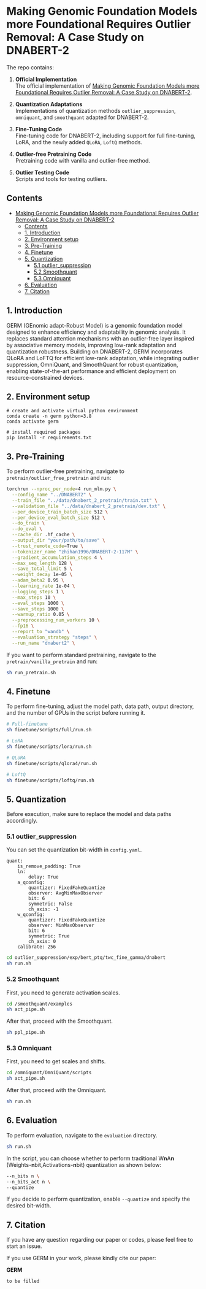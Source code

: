 # Making Genomic Foundation Models more Foundational Requires Outlier Removal: A Case Study on DNABERT-2

The repo contains: 
1. **Official Implementation**  
   The official implementation of [Making Genomic Foundation Models more Foundational Requires Outlier Removal: A Case Study on DNABERT-2](to_be_decided).

2. **Quantization Adaptations**  
   Implementations of quantization methods `outlier_suppression`, `omniquant`, and `smoothquant` adapted for DNABERT-2.

3. **Fine-Tuning Code**  
   Fine-tuning code for DNABERT-2, including support for full fine-tuning, LoRA, and the newly added `QLoRA`, `LoftQ` methods.

4. **Outlier-free Pretraining Code**  
   Pretraining code with vanilla and outlier-free method.

5. **Outlier Testing Code**  
   Scripts and tools for testing outliers.

## Contents

- [Making Genomic Foundation Models more Foundational Requires Outlier Removal: A Case Study on DNABERT-2](#making-genomic-foundation-models-more-foundational-requires-outlier-removal-a-case-study-on-dnabert-2)
  - [Contents](#contents)
  - [1. Introduction](#1-introduction)
  - [2. Environment setup](#2-environment-setup)
  - [3. Pre-Training](#3-pre-training)
  - [4. Finetune](#4-finetune)
  - [5. Quantization](#5-quantization)
    - [5.1 outlier\_suppression](#51-outlier_suppression)
    - [5.2 Smoothquant](#52-smoothquant)
    - [5.3 Omniquant](#53-omniquant)
  - [6. Evaluation](#6-evaluation)
  - [7. Citation](#7-citation)

## 1. Introduction

GERM (GEnomic adapt-Robust Model) is a genomic foundation model designed to enhance efficiency and adaptability in genomic analysis. It replaces standard attention mechanisms with an outlier-free layer inspired by associative memory models, improving low-rank adaptation and quantization robustness. Building on DNABERT-2, GERM incorporates QLoRA and LoFTQ for efficient low-rank adaptation, while integrating outlier suppression, OmniQuant, and SmoothQuant for robust quantization, enabling state-of-the-art performance and efficient deployment on resource-constrained devices.

## 2. Environment setup

    # create and activate virtual python environment
    conda create -n germ python=3.8
    conda activate germ
    
    # install required packages
    pip install -r requirements.txt

## 3. Pre-Training
To perform outlier-free pretraining, navigate to `pretrain/outlier_free_pretrain` and run:

```bash
torchrun --nproc_per_node=4 run_mlm.py \
  --config_name "../DNABERT2" \
  --train_file "../data/dnabert_2_pretrain/train.txt" \
  --validation_file "../data/dnabert_2_pretrain/dev.txt" \
  --per_device_train_batch_size 512 \
  --per_device_eval_batch_size 512 \
  --do_train \
  --do_eval \
  --cache_dir .hf_cache \
  --output_dir "your/path/to/save" \
  --trust_remote_code=True \
  --tokenizer_name "zhihan1996/DNABERT-2-117M" \
  --gradient_accumulation_steps 4 \
  --max_seq_length 128 \
  --save_total_limit 5 \
  --weight_decay 1e-05 \
  --adam_beta2 0.95 \
  --learning_rate 1e-04 \
  --logging_steps 1 \
  --max_steps 10 \
  --eval_steps 1000 \
  --save_steps 1000 \
  --warmup_ratio 0.05 \
  --preprocessing_num_workers 10 \
  --fp16 \
  --report_to "wandb" \
  --evaluation_strategy "steps" \
  --run_name "dnabert2" \
```

If you want to perform standard pretraining, navigate to the `pretrain/vanilla_pretrain` and run:

```bash
sh run_pretrain.sh
```

## 4. Finetune
To perform fine-tuning, adjust the model path, data path, output directory, and the number of GPUs in the script before running it.
```bash
# Full-finetune
sh finetune/scripts/full/run.sh

# LoRA
sh finetune/scripts/lora/run.sh

# QLoRA
sh finetune/scripts/qlora4/run.sh

# LoftQ
sh finetune/scripts/loftq/run.sh
```
## 5. Quantization

Before execution, make sure to replace the model and data paths accordingly.

### 5.1 outlier_suppression

You can set the quantization bit-width in `config.yaml`. 
```
quant:
    is_remove_padding: True
    ln:
        delay: True
    a_qconfig:
        quantizer: FixedFakeQuantize
        observer: AvgMinMaxObserver
        bit: 6
        symmetric: False
        ch_axis: -1
    w_qconfig:
        quantizer: FixedFakeQuantize
        observer: MinMaxObserver
        bit: 6
        symmetric: True
        ch_axis: 0
    calibrate: 256
```

```bash
cd outlier_suppression/exp/bert_ptq/twc_fine_gamma/dnabert
sh run.sh
```

### 5.2 Smoothquant

First, you need to generate activation scales.
```bash
cd /smoothquant/examples
sh act_pipe.sh
```

After that, proceed with the Smoothquant.
```bash
sh ppl_pipe.sh
```

### 5.3 Omniquant

First, you need to get scales and shifts.
```bash
cd /omniquant/OmniQuant/scripts
sh act_pipe.sh
```

After that, proceed with the Omniquant.
```bash
sh run.sh
```
## 6. Evaluation
To perform evaluation, navigate to the `evaluation` directory.
```bash
sh run.sh
```
In the script, you can choose whether to perform traditional W**n**A**n** (Weights-**n**bit,Activations-**n**bit) quantization as shown below:  

```bash
--n_bits n \
--n_bits_act n \
--quantize
```

If you decide to perform quantization, enable `--quantize` and specify the desired bit-width.

## 7. Citation

If you have any question regarding our paper or codes, please feel free to start an issue.

If you use GERM in your work, please kindly cite our paper:

**GERM**

```
to be filled
```
